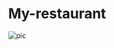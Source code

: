 # My-restaurant
![pic](https://miro.com/welcomeonboard/ZjVzWmlvTlpReHhKdHZjRk12Uzhsb3hqdHB2NFBZNTRWeXhLM0hxV0NMaldjSWpXc21KMXN2eHVGc0hrWGZIM3wzNDU4NzY0NTU1MTcyNDY5ODE4fDI=?share_link_id=415708342029)